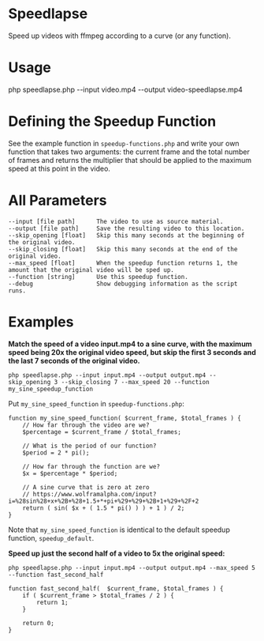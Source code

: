 Speedlapse
==========
Speed up videos with ffmpeg according to a curve (or any function).

Usage
=====
php speedlapse.php --input video.mp4 --output video-speedlapse.mp4

Defining the Speedup Function
=============================
See the example function in `speedup-functions.php` and write your own function
that takes two arguments: the current frame and the total number of frames and
returns the multiplier that should be applied to the maximum speed at this point
in the video.

All Parameters
==============
```
--input [file path]      The video to use as source material.
--output [file path]     Save the resulting video to this location.
--skip_opening [float]   Skip this many seconds at the beginning of the original video.
--skip_closing [float]   Skip this many seconds at the end of the original video.
--max_speed [float]      When the speedup function returns 1, the amount that the original video will be sped up.
--function [string]      Use this speedup function.
--debug                  Show debugging information as the script runs.
```

Examples
=============
**Match the speed of a video input.mp4 to a sine curve, with the maximum speed being 20x the original video speed, but skip the first 3 seconds and the last 7 seconds of the original video.**

`php speedlapse.php --input input.mp4 --output output.mp4 --skip_opening 3 --skip_closing 7 --max_speed 20 --function my_sine_speedup_function`

Put `my_sine_speed_function` in `speedup-functions.php`:

```
function my_sine_speed_function( $current_frame, $total_frames ) {
	// How far through the video are we?
	$percentage = $current_frame / $total_frames;

	// What is the period of our function?
	$period = 2 * pi();

	// How far through the function are we?
	$x = $percentage * $period;

	// A sine curve that is zero at zero
	// https://www.wolframalpha.com/input?i=%28sin%28+x+%2B+%28+1.5+*+pi+%29+%29+%2B+1+%29+%2F+2
	return ( sin( $x + ( 1.5 * pi() ) ) + 1 ) / 2;
}
```

Note that `my_sine_speed_function` is identical to the default speedup function, `speedup_default`.

**Speed up just the second half of a video to 5x the original speed:**

`php speedlapse.php --input input.mp4 --output output.mp4 --max_speed 5 --function fast_second_half`

```
function fast_second_half(  $current_frame, $total_frames ) {
	if ( $current_frame > $total_frames / 2 ) {
		return 1;
	}

	return 0;
}
```

